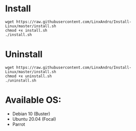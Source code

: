 # Install
```
wget https://raw.githubusercontent.com/LinxAndro/Install-Linux/master/install.sh
chmod +x install.sh
./install.sh
```
# Uninstall
```
wget https://raw.githubusercontent.com/LinxAndro/Install-Linux/master/install.sh
chmod +x uninstall.sh
./uninstall.sh
```
# Available OS:
- Debian 10 (Buster)
- Ubuntu 20.04 (Focal)
- Parrot
